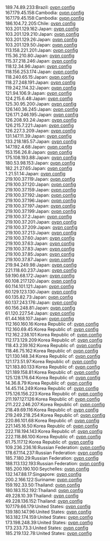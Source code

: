 189.74.89.233:Brazil: [ovpn config](vpn/189_74_89_233.ovpn)  
167.179.45.158:Cambodia: [ovpn config](vpn/167_179_45_158.ovpn)  
167.179.45.158:Cambodia: [ovpn config](vpn/167_179_45_158.ovpn)  
186.104.72.205:Chile: [ovpn config](vpn/186_104_72_205.ovpn)  
103.201.129.162:Japan: [ovpn config](vpn/103_201_129_162.ovpn)  
103.201.129.210:Japan: [ovpn config](vpn/103_201_129_210.ovpn)  
103.201.129.26:Japan: [ovpn config](vpn/103_201_129_26.ovpn)  
103.201.129.50:Japan: [ovpn config](vpn/103_201_129_50.ovpn)  
113.158.221.201:Japan: [ovpn config](vpn/113_158_221_201.ovpn)  
115.36.210.80:Japan: [ovpn config](vpn/115_36_210_80.ovpn)  
115.37.218.246:Japan: [ovpn config](vpn/115_37_218_246.ovpn)  
118.12.34.96:Japan: [ovpn config](vpn/118_12_34_96.ovpn)  
118.156.253.174:Japan: [ovpn config](vpn/118_156_253_174.ovpn)  
118.240.65.15:Japan: [ovpn config](vpn/118_240_65_15.ovpn)  
118.27.248.191:Japan: [ovpn config](vpn/118_27_248_191.ovpn)  
119.242.114.32:Japan: [ovpn config](vpn/119_242_114_32.ovpn)  
121.94.106.9:Japan: [ovpn config](vpn/121_94_106_9.ovpn)  
124.215.6.48:Japan: [ovpn config](vpn/124_215_6_48.ovpn)  
125.30.95.200:Japan: [ovpn config](vpn/125_30_95_200.ovpn)  
126.140.36.245:Japan: [ovpn config](vpn/126_140_36_245.ovpn)  
126.171.246.195:Japan: [ovpn config](vpn/126_171_246_195.ovpn)  
126.208.93.24:Japan: [ovpn config](vpn/126_208_93_24.ovpn)  
126.215.7.221:Japan: [ovpn config](vpn/126_215_7_221.ovpn)  
126.227.3.209:Japan: [ovpn config](vpn/126_227_3_209.ovpn)  
131.147.11.39:Japan: [ovpn config](vpn/131_147_11_39.ovpn)  
133.218.185.57:Japan: [ovpn config](vpn/133_218_185_57.ovpn)  
147.192.4.68:Japan: [ovpn config](vpn/147_192_4_68.ovpn)  
153.156.26.8:Japan: [ovpn config](vpn/153_156_26_8.ovpn)  
175.108.193.88:Japan: [ovpn config](vpn/175_108_193_88.ovpn)  
180.53.98.153:Japan: [ovpn config](vpn/180_53_98_153.ovpn)  
182.21.27.65:Japan: [ovpn config](vpn/182_21_27_65.ovpn)  
1.21.51.14:Japan: [ovpn config](vpn/1_21_51_14.ovpn)  
219.100.37.119:Japan: [ovpn config](vpn/219_100_37_119.ovpn)  
219.100.37.120:Japan: [ovpn config](vpn/219_100_37_120.ovpn)  
219.100.37.159:Japan: [ovpn config](vpn/219_100_37_159.ovpn)  
219.100.37.192:Japan: [ovpn config](vpn/219_100_37_192.ovpn)  
219.100.37.196:Japan: [ovpn config](vpn/219_100_37_196.ovpn)  
219.100.37.197:Japan: [ovpn config](vpn/219_100_37_197.ovpn)  
219.100.37.199:Japan: [ovpn config](vpn/219_100_37_199.ovpn)  
219.100.37.2:Japan: [ovpn config](vpn/219_100_37_2.ovpn)  
219.100.37.201:Japan: [ovpn config](vpn/219_100_37_201.ovpn)  
219.100.37.209:Japan: [ovpn config](vpn/219_100_37_209.ovpn)  
219.100.37.213:Japan: [ovpn config](vpn/219_100_37_213.ovpn)  
219.100.37.60:Japan: [ovpn config](vpn/219_100_37_60.ovpn)  
219.100.37.63:Japan: [ovpn config](vpn/219_100_37_63.ovpn)  
219.100.37.83:Japan: [ovpn config](vpn/219_100_37_83.ovpn)  
219.100.37.85:Japan: [ovpn config](vpn/219_100_37_85.ovpn)  
219.100.37.87:Japan: [ovpn config](vpn/219_100_37_87.ovpn)  
219.94.249.98:Japan: [ovpn config](vpn/219_94_249_98.ovpn)  
221.118.60.237:Japan: [ovpn config](vpn/221_118_60_237.ovpn)  
59.190.68.172:Japan: [ovpn config](vpn/59_190_68_172.ovpn)  
60.108.217.120:Japan: [ovpn config](vpn/60_108_217_120.ovpn)  
60.114.101.121:Japan: [ovpn config](vpn/60_114_101_121.ovpn)  
60.129.123.130:Japan: [ovpn config](vpn/60_129_123_130.ovpn)  
60.135.82.73:Japan: [ovpn config](vpn/60_135_82_73.ovpn)  
60.137.243.176:Japan: [ovpn config](vpn/60_137_243_176.ovpn)  
60.156.248.81:Japan: [ovpn config](vpn/60_156_248_81.ovpn)  
61.120.227.54:Japan: [ovpn config](vpn/61_120_227_54.ovpn)  
61.44.168.107:Japan: [ovpn config](vpn/61_44_168_107.ovpn)  
112.160.160.16:Korea Republic of: [ovpn config](vpn/112_160_160_16.ovpn)  
112.160.69.45:Korea Republic of: [ovpn config](vpn/112_160_69_45.ovpn)  
112.162.238.101:Korea Republic of: [ovpn config](vpn/112_162_238_101.ovpn)  
112.173.129.209:Korea Republic of: [ovpn config](vpn/112_173_129_209.ovpn)  
118.43.239.162:Korea Republic of: [ovpn config](vpn/118_43_239_162.ovpn)  
118.46.75.162:Korea Republic of: [ovpn config](vpn/118_46_75_162.ovpn)  
121.130.148.34:Korea Republic of: [ovpn config](vpn/121_130_148_34.ovpn)  
121.173.51.97:Korea Republic of: [ovpn config](vpn/121_173_51_97.ovpn)  
121.183.80.133:Korea Republic of: [ovpn config](vpn/121_183_80_133.ovpn)  
121.189.158.81:Korea Republic of: [ovpn config](vpn/121_189_158_81.ovpn)  
125.128.176.64:Korea Republic of: [ovpn config](vpn/125_128_176_64.ovpn)  
14.36.8.79:Korea Republic of: [ovpn config](vpn/14_36_8_79.ovpn)  
14.45.114.249:Korea Republic of: [ovpn config](vpn/14_45_114_249.ovpn)  
175.126.156.223:Korea Republic of: [ovpn config](vpn/175_126_156_223.ovpn)  
211.197.127.126:Korea Republic of: [ovpn config](vpn/211_197_127_126.ovpn)  
211.222.246.207:Korea Republic of: [ovpn config](vpn/211_222_246_207.ovpn)  
218.49.69.116:Korea Republic of: [ovpn config](vpn/218_49_69_116.ovpn)  
219.249.218.254:Korea Republic of: [ovpn config](vpn/219_249_218_254.ovpn)  
220.86.101.68:Korea Republic of: [ovpn config](vpn/220_86_101_68.ovpn)  
221.145.16.50:Korea Republic of: [ovpn config](vpn/221_145_16_50.ovpn)  
222.118.194.143:Korea Republic of: [ovpn config](vpn/222_118_194_143.ovpn)  
222.118.86.100:Korea Republic of: [ovpn config](vpn/222_118_86_100.ovpn)  
61.75.117.12:Korea Republic of: [ovpn config](vpn/61_75_117_12.ovpn)  
109.236.236.16:Russian Federation: [ovpn config](vpn/109_236_236_16.ovpn)  
178.67.114.237:Russian Federation: [ovpn config](vpn/178_67_114_237.ovpn)  
185.7.180.29:Russian Federation: [ovpn config](vpn/185_7_180_29.ovpn)  
188.113.132.193:Russian Federation: [ovpn config](vpn/188_113_132_193.ovpn)  
185.200.190.100:Seychelles: [ovpn config](vpn/185_200_190_100.ovpn)  
132.147.88.17:Singapore: [ovpn config](vpn/132_147_88_17.ovpn)  
200.2.166.122:Suriname: [ovpn config](vpn/200_2_166_122.ovpn)  
159.192.33.50:Thailand: [ovpn config](vpn/159_192_33_50.ovpn)  
180.183.152.192:Thailand: [ovpn config](vpn/180_183_152_192.ovpn)  
49.228.10.39:Thailand: [ovpn config](vpn/49_228_10_39.ovpn)  
49.228.136.152:Thailand: [ovpn config](vpn/49_228_136_152.ovpn)  
107.179.66.179:United States: [ovpn config](vpn/107_179_66_179.ovpn)  
139.180.147.96:United States: [ovpn config](vpn/139_180_147_96.ovpn)  
163.182.174.159:United States: [ovpn config](vpn/163_182_174_159.ovpn)  
173.198.248.39:United States: [ovpn config](vpn/173_198_248_39.ovpn)  
173.233.73.3:United States: [ovpn config](vpn/173_233_73_3.ovpn)  
185.219.132.78:United States: [ovpn config](vpn/185_219_132_78.ovpn)  
